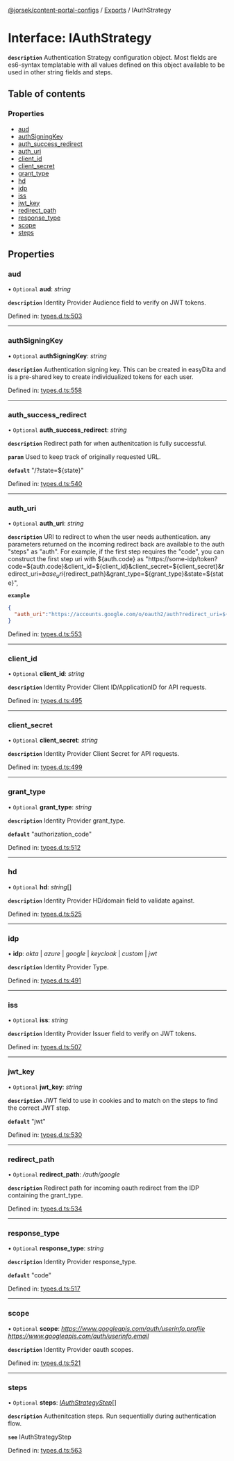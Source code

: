 [@jorsek/content-portal-configs](../README.md) / [Exports](../modules.md) / IAuthStrategy

# Interface: IAuthStrategy

**`description`** Authentication Strategy configuration object. Most fields are es6-syntax templatable with all values
defined on this object available to be used in other string fields and steps.

## Table of contents

### Properties

- [aud](iauthstrategy.md#aud)
- [authSigningKey](iauthstrategy.md#authsigningkey)
- [auth\_success\_redirect](iauthstrategy.md#auth_success_redirect)
- [auth\_uri](iauthstrategy.md#auth_uri)
- [client\_id](iauthstrategy.md#client_id)
- [client\_secret](iauthstrategy.md#client_secret)
- [grant\_type](iauthstrategy.md#grant_type)
- [hd](iauthstrategy.md#hd)
- [idp](iauthstrategy.md#idp)
- [iss](iauthstrategy.md#iss)
- [jwt\_key](iauthstrategy.md#jwt_key)
- [redirect\_path](iauthstrategy.md#redirect_path)
- [response\_type](iauthstrategy.md#response_type)
- [scope](iauthstrategy.md#scope)
- [steps](iauthstrategy.md#steps)

## Properties

### aud

• `Optional` **aud**: *string*

**`description`** Identity Provider Audience field to verify on JWT tokens.

Defined in: [types.d.ts:503](https://github.com/Jorsek/content-portal-config/blob/f120983/types.d.ts#L503)

___

### authSigningKey

• `Optional` **authSigningKey**: *string*

**`description`** Authentication signing key.
This can be created in easyDita and is a pre-shared key to create individualized tokens for each user.

Defined in: [types.d.ts:558](https://github.com/Jorsek/content-portal-config/blob/f120983/types.d.ts#L558)

___

### auth\_success\_redirect

• `Optional` **auth\_success\_redirect**: *string*

**`description`** Redirect path for when authenitcation is fully successful.

**`param`** Used to keep track of originally requested URL.

**`default`** "/?state=${state}"

Defined in: [types.d.ts:540](https://github.com/Jorsek/content-portal-config/blob/f120983/types.d.ts#L540)

___

### auth\_uri

• `Optional` **auth\_uri**: *string*

**`description`** URI to redirect to when the user needs authentication. any parameters returned on the incoming redirect back are available to the auth "steps" as "auth".
For example, if the first step requires the "code", you can construct the first step uri with ${auth.code} as
"https://some-idp/token?code=${auth.code}&client_id=${client_id}&client_secret=${client_secret}&redirect_uri=${base_uri}${redirect_path}&grant_type=${grant_type}&state=${state}",

**`example`** 

```json
{
  "auth_uri":"https://accounts.google.com/o/oauth2/auth?redirect_uri=${base_uri}${redirect_path}&client_id=${client_id}&response_type=${response_type}&scope=${scope}&state=${state}"
}
```

Defined in: [types.d.ts:553](https://github.com/Jorsek/content-portal-config/blob/f120983/types.d.ts#L553)

___

### client\_id

• `Optional` **client\_id**: *string*

**`description`** Identity Provider Client ID/ApplicationID for API requests.

Defined in: [types.d.ts:495](https://github.com/Jorsek/content-portal-config/blob/f120983/types.d.ts#L495)

___

### client\_secret

• `Optional` **client\_secret**: *string*

**`description`** Identity Provider Client Secret for API requests.

Defined in: [types.d.ts:499](https://github.com/Jorsek/content-portal-config/blob/f120983/types.d.ts#L499)

___

### grant\_type

• `Optional` **grant\_type**: *string*

**`description`** Identity Provider grant_type.

**`default`** "authorization_code"

Defined in: [types.d.ts:512](https://github.com/Jorsek/content-portal-config/blob/f120983/types.d.ts#L512)

___

### hd

• `Optional` **hd**: *string*[]

**`description`** Identity Provider HD/domain field to validate against.

Defined in: [types.d.ts:525](https://github.com/Jorsek/content-portal-config/blob/f120983/types.d.ts#L525)

___

### idp

• **idp**: *okta* \| *azure* \| *google* \| *keycloak* \| *custom* \| *jwt*

**`description`** Identity Provider Type.

Defined in: [types.d.ts:491](https://github.com/Jorsek/content-portal-config/blob/f120983/types.d.ts#L491)

___

### iss

• `Optional` **iss**: *string*

**`description`** Identity Provider Issuer field to verify on JWT tokens.

Defined in: [types.d.ts:507](https://github.com/Jorsek/content-portal-config/blob/f120983/types.d.ts#L507)

___

### jwt\_key

• `Optional` **jwt\_key**: *string*

**`description`** JWT field to use in cookies and to match on the steps to find the correct JWT step.

**`default`** "jwt"

Defined in: [types.d.ts:530](https://github.com/Jorsek/content-portal-config/blob/f120983/types.d.ts#L530)

___

### redirect\_path

• `Optional` **redirect\_path**: */auth/google*

**`description`** Redirect path for incoming oauth redirect from the IDP containing the grant_type.

Defined in: [types.d.ts:534](https://github.com/Jorsek/content-portal-config/blob/f120983/types.d.ts#L534)

___

### response\_type

• `Optional` **response\_type**: *string*

**`description`** Identity Provider response_type.

**`default`** "code"

Defined in: [types.d.ts:517](https://github.com/Jorsek/content-portal-config/blob/f120983/types.d.ts#L517)

___

### scope

• `Optional` **scope**: *https://www.googleapis.com/auth/userinfo.profile https://www.googleapis.com/auth/userinfo.email*

**`description`** Identity Provider oauth scopes.

Defined in: [types.d.ts:521](https://github.com/Jorsek/content-portal-config/blob/f120983/types.d.ts#L521)

___

### steps

• `Optional` **steps**: [*IAuthStrategyStep*](iauthstrategystep.md)[]

**`description`** Authenitcation steps. Run sequentially during authentication flow.

**`see`** IAuthStrategyStep

Defined in: [types.d.ts:563](https://github.com/Jorsek/content-portal-config/blob/f120983/types.d.ts#L563)
